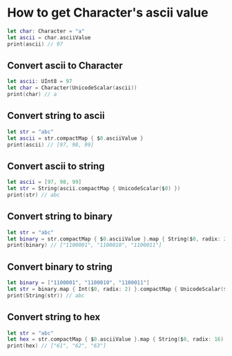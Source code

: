 # How to get Character's ascii value

```swift
let char: Character = "a"
let ascii = char.asciiValue
print(ascii) // 97
```

## Convert ascii to Character

```swift
let ascii: UInt8 = 97
let char = Character(UnicodeScalar(ascii))
print(char) // a
```

## Convert string to ascii

```swift
let str = "abc"
let ascii = str.compactMap { $0.asciiValue }
print(ascii) // [97, 98, 99]
```

## Convert ascii to string

```swift
let ascii = [97, 98, 99]
let str = String(ascii.compactMap { UnicodeScalar($0) })
print(str) // abc
```

## Convert string to binary

```swift
let str = "abc"
let binary = str.compactMap { $0.asciiValue }.map { String($0, radix: 2) }
print(binary) // ["1100001", "1100010", "1100011"]
```

## Convert binary to string

```swift
let binary = ["1100001", "1100010", "1100011"]
let str = binary.map { Int($0, radix: 2) }.compactMap { UnicodeScalar($0) }
print(String(str)) // abc
```

## Convert string to hex

```swift
let str = "abc"
let hex = str.compactMap { $0.asciiValue }.map { String($0, radix: 16) }
print(hex) // ["61", "62", "63"]
```
